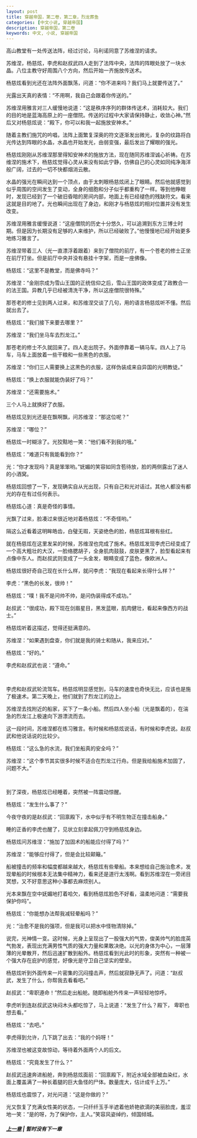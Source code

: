 ```yaml
---
layout: post
title: 穿越帝国，第二卷，第二章，烈龙葬鱼
categories: [中文小说, 穿越帝国]
description: 穿越帝国，第二卷
keywords: 中文, 小说, 穿越帝国
---
```


高山教堂有一处传送法阵，经过讨论，马利诺同意了苏维涅的请求。

苏维涅，杨慈炫，李虎和赵叔武四人走到了法阵中央，法阵的阵眼处放了一块水晶。八位主教守好周围八个方向，然后开始一齐施放传送术。

杨慈炫看到光还在法阵外面飘荡，问道：“你不进来吗？我们马上就要传送了。”

光露出天真的表情：“不用啊，我自己会跟着你传送的。”

苏维涅用雅言对三人缓慢地说道：“这是秩序序列的群体传送术，消耗较大。我们的目的地是蓝海高原上的一座僧院。传送的过程中大家请保持静止，收敛心神。”然后又对杨慈炫说：“殿下，你可以和我一起施放安神术。”

随着主教们施咒的吟唱，法阵上面繁复深奥的符文逐渐发出微光，复杂的纹路将白光传达到阵眼的水晶，水晶也开始发光，由弱变强，最后发出了耀眼的强光。

杨慈炫刚刚从苏维涅那里得知安神术的施放方法，现在随同苏维涅诚心祈祷。在苏维涅的施术下，杨慈炫觉得心灵从来没有如此宁静，仿佛自己的心灵如同纯净海洋般广阔，过去的一切不快都烟消云散。

水晶的强光在瞬间达到一个顶点，由于太刺眼杨慈炫闭上了眼睛。然后他就感觉到似乎周围的空间发生了变动，全身的细胞和分子似乎都重构了一样。等到他睁眼时，发现已经到了一个破旧昏暗的房间内部，地面上有已经褪色的残缺符文。看来这就是目的地了。光也瞬间出现在了身边，和刚才与杨慈炫的相对位置并没有发生改变。

苏维涅用雅言缓慢说道：“这座僧院的历史十分悠久，可以追溯到东方三博士时期。但是因为长期没有足够的人来维护，所以已经破败了。”他慢慢地已经开始更多地练习雅言了。

苏维涅带着三人（光一直漂浮着跟着）来到了僧院的前厅，有一个苍老的修士正坐在前厅打坐。但是前厅中央并没有悬挂十字架，而是一座佛像。

杨慈炫：“这里不是教堂，而是佛寺吗？”

苏维涅：“金刚宗成为雪山王国的正统信仰之后，雪山王国的政体变成了政教合一的法王国。异教几乎已经被清洗干净，所以这座僧院很特殊。”

那苍老的修士见到两人过来，和苏维涅交谈了几句，用的语言杨慈炫听不懂。然后就出去了。

杨慈炫：“我们接下来要去哪里？”

苏维涅：“我们坐马车去烈龙江。”

那苍老的修士不久就回来了。四人走出院子。外面停靠着一辆马车。四人上了马车，马车上面放着一些干粮和一些黑色的衣服。

苏维涅：“你们三人需要换上这黑色的衣服，这样伪装成来自异国的光明教徒。”

杨慈炫：“换上衣服就能伪装好了吗？”

苏维涅：“还需要施术。”

三个人马上就换好了衣服。

杨慈炫见到光还是在飘啊飘，问苏维涅：“那这位呢？”

苏维涅：“哪位？”

杨慈炫一时糊涂了。光狡黠地一笑：“他们看不到我的哦。”

杨慈炫：“难道只有我能看到你？”

光：“你才发现吗？真是笨笨哟。”妩媚的笑容如同含苞待放，脸的两侧露出了迷人的小酒窝。

杨慈炫回想了一下，发现确实自从光出现，只有自己和光对话过。其他人都没有都光的存在有过任何表示。

杨慈炫心道：真是奇怪的事情。

光飘了过来，脸凑过来很近地对着杨慈炫：“不奇怪哟。”

隔这么近看着这明眸皓齿，白璧无瑕，天姿绝色的脸，杨慈炫耳根有些红。

就在杨慈炫在这里发呆的时候，苏维涅也完成了施术。杨慈炫发现李虎已经变成了一个高大粗壮的大汉，一脸络腮胡子，全身肌肉鼓鼓，皮肤更黑了，脸型看起来有点像中东人。而赵叔武则变成了一头金发，眼睛变成了蓝色，像欧洲人。

杨慈炫很好奇自己现在长什么样，就问李虎：“我现在看起来长得什么样？”

李虎：“黑色的长发，很帅！”

杨慈炫：“噗！我不是问帅不帅，是问伪装得成不成功。”

赵叔武：“很成功，殿下现在剑眉星目，黑发蓝眼，肌肉健壮，看起来像西方的战士。”

杨慈炫听着这描述，觉得还挺满意的。

苏维涅：“如果遇到盘查，你们就是我的骑士和随从，我来应对。”

杨慈炫：“好的。”

李虎和赵叔武也说：“遵命。”

<br>

李虎和赵叔武轮流驾车。杨慈炫明显感觉到，马车的速度也奇快无比，应该也是施了极速术。第二天晚上，他们就到了烈龙江的边上。

苏维涅去找附近的船家，买下了一条小船。然后四人坐小船（光是飘着的），在湍急的烈龙江上极速向下游漂流而去。

这一段时间，苏维涅都在练习雅言。有时候和杨慈炫说话，有时候和李虎说。赵叔武和他说话说的比较少。

杨慈炫：“这么急的水流，我们坐船真的安全吗？”

苏维涅：“这个季节其实很多时候不适合在烈龙江行舟。但是我给船施术加固了，问题不大。”

<br>

到了深夜，杨慈炫已经睡着，突然被一阵震动惊醒。

杨慈炫：“发生什么事了？”

今夜守夜的是赵叔武：“回禀殿下，水中似乎有不明生物正在撞击船身。”

睡的正香的李虎也醒了，见状立刻拿起佩刀守到杨慈炫身边。

杨慈炫问苏维涅：“施加了加固术的船能应付得了吗？”

苏维涅：“能够应付得了，但是会比较颠簸。”

船被撞击的频率和幅度都越来越大，杨慈炫有些晕船。本来想给自己施治愈术，发现晕船的时候根本无法集中精神力，看来还是道行太浅啊。看到苏维涅在一旁闭目冥想，又不好意思这种小事都去麻烦别人。

光本来飘在空中妩媚地打着哈欠，看到杨慈炫脸色不好看，温柔地问道：“需要我保护你吗”。

杨慈炫：“你能想办法帮我减轻晕船吗？”

光：“治愈不是我的强项，但是我可以把水中怪物清除掉。”

说完，光神情一变。这时候，光身上呈现出了一股强大的气势，俊美帅气的脸庞英气勃发，表现出充满男性气质的强大力量和果敢决绝。以光的身体为中心，一层薄薄的光晕散开，然后迅速扩散到船外。杨慈炫看到光此时的形象，突然有一种被一个强大存在庇护的感觉，好像光是守卫自己坚实的壁垒。

杨慈炫听到外面传来一片密集的沉闷撞击声，然后就寂静无声了。问道：“赵叔武，发生了什么，你帮我去看看吧。”

赵叔武：“卑职遵命！”然后走出船舱。随即船舱外传来一声轻轻地惊呼。

李虎听到连赵叔武这块闷木头都吃惊了，马上说道：“发生了什么？殿下， 卑职也想去看。”

杨慈炫：“去吧。”

李虎得到允许，几下跳了出去：“我的个妈呀！”

苏维涅也被这变故惊动，等待着外面两个人的后文。

杨慈炫：“究竟发生了什么？”

赵叔武迅速奔进船舱，奔到杨慈炫面前：“回禀殿下，附近水域全部被血染红，水面上覆盖满了一种长着腿的巨大鱼怪的尸体。数量庞大，估计成千上万。”

杨慈炫也震惊了，对光问道：“这是你做的？”

光又恢复了充满女性美的状态，一只纤纤玉手半遮着他娇艳欲滴的美丽脸庞，羞涩地一笑：“是的呀，为了保护你，主人。”笑容风姿绰约，倾国倾城。

##### [上一章](/2020/03/22/TimeTravellerEmpire-2-1/) | 暂时没有下一章